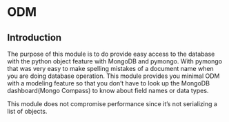 # ODM

## Introduction

The purpose of this module is to do provide easy access to the database with the python object feature with MongoDB and pymongo. With pymongo that was very easy to make spelling mistakes of a document name when you are doing database operation. This module provides you minimal ODM with a modeling feature so that you don’t have to look up the MongoDB dashboard(Mongo Compass) to know about field names or data types.

This module does not compromise performance since it’s not serializing a list of objects.

